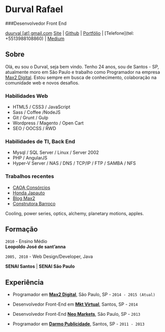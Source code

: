 # Durval Rafael

###Desenvolvedor Front End

[duurval [at] gmail.com](mailto:duurval@gmail.com) [Site](http://durvalrafael.com.br/) | [Github](http://github.com/durvalrafael) | [Portfólio](http://behance.net/durval) | [Telefone](tel: +5513988108860) | 
[Medium](https://medium.com/@durval)


## Sobre

Olá, eu sou o Durval, seja bem vindo.
Tenho 24 anos, sou de Santos - SP, atualmente moro em São Paulo e  trabalho como Programador na empresa [Max2 Digital](http://www.max2digital.com.br). Estou sempre em busca de conhecimento, colaboração na comunidade web e novos desafios.

### Habilidades Web

*   HTML5 / CSS3 / JavaScript
*   Sass / Coffee /NodeJS
*   Git / Grunt / Gulp
*   Wordpress / Magento / Open Cart
*   SEO / OOCSS / RWD  

### Habilidades de TI, Back End

*   Mysql / SQL Server / Linux / Server 2002
*   PHP / AngularJS
*   Hyper-V Server / NAS / DNS / TCP/IP / FTP / SAMBA / NFS

### Trabalhos recentes
* [CAOA Consórcios](www.caoaconsorcios.com.br)
* [Honda Japauto](http://www.ofertasjapauto.com.br/)
* [Blog Max2](http://www.max2digital.com.br/blog)
* [Construtora Barroco](http://www.construtorabarroco.com.br)

Cooling, power series, optics, alchemy, planetary motions, apples.

## Formação

`2010` - Ensino Médio  
 **Leopoldo José de sant’anna**

`2005, 2010` - Web Design/Developer, Java  

 **SENAI Santos** | **SENAI São Paulo**

## Experiência

*   Programador em **[Max2 Digital](http://max2digital.com.br/)**, São Paulo, SP - `2014 - 2015 (Atual)`

*   Desenvolvedor Front-End em **[Mkt Virtual](http://mktvirtual.com.br/)**, Santos, SP - `2014`

*   Desenvolvedor Front-End **[Neo Markets](http://neomarkets.com.br/)**, São Paulo, SP - `2013`

*   Programador em **[Darmo Publicidade](http://darmopublicidade.com.br/)**, Santos, SP - `2011 - 2013`
